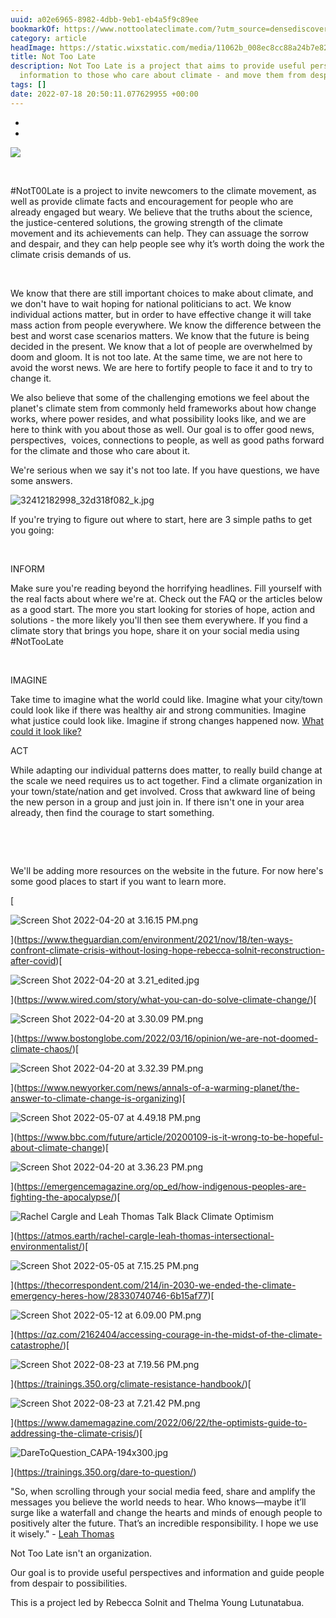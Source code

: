 ```yaml
---
uuid: a02e6965-8982-4dbb-9eb1-eb4a5f9c89ee
bookmarkOf: https://www.nottoolateclimate.com/?utm_source=densediscovery
category: article
headImage: https://static.wixstatic.com/media/11062b_008ec8cc88a24b7e82f01d4aa6665d02~mv2.jpg/v1/fill/w_2500,h_1666,al_c/11062b_008ec8cc88a24b7e82f01d4aa6665d02~mv2.jpg
title: Not Too Late
description: Not Too Late is a project that aims to provide useful perspectives and
  information to those who care about climate - and move them from despair to possibilities
tags: []
date: 2022-07-18 20:50:11.077629955 +00:00
---
```


*   [](https://twitter.com/NotTooLate_Hope)
*   [](https://www.facebook.com/Not-Too-Late-106744208707754)

![](https://static.wixstatic.com/media/11062b_e12e778250c54ec0aa0d967b228e9cc3f000.jpg/v1/fill/w_147,h_83,al_c,q_80,usm_0.66_1.00_0.01,blur_2,enc_auto/11062b_e12e778250c54ec0aa0d967b228e9cc3f000.jpg)

​

#NotT00Late is a project to invite newcomers to the climate movement, as well as provide climate facts and encouragement for people who are already engaged but weary. We believe that the truths about the science, the justice-centered solutions, the growing strength of the climate movement and its achievements can help. They can assuage the sorrow and despair, and they can help people see why it’s worth doing the work the climate crisis demands of us.

​

We know that there are still important choices to make about climate, and we don't have to wait hoping for national politicians to act. We know individual actions matter, but in order to have effective change it will take mass action from people everywhere. We know the difference between the best and worst case scenarios matters. We know that the future is being decided in the present. We know that a lot of people are overwhelmed by doom and gloom. It is not too late. At the same time, we are not here to avoid the worst news. We are here to fortify people to face it and to try to change it.

We also believe that some of the challenging emotions we feel about the planet's climate stem from commonly held frameworks about how change works, where power resides, and what possibility looks like, and we are here to think with you about those as well. Our goal is to offer good news, perspectives,  voices, connections to people, as well as good paths forward for the climate and those who care about it.

We're serious when we say it's not too late. If you have questions, we have some answers. 

![32412182998_32d318f082_k.jpg](https://static.wixstatic.com/media/c8ef46_7e7ef63fa07545f09fded9db1b35a637~mv2.jpg/v1/fill/w_90,h_60,al_c,q_80,usm_0.66_1.00_0.01,blur_2,enc_auto/32412182998_32d318f082_k.jpg)

If you're trying to figure out where to start, here are 3 simple paths to get you going:

​

INFORM

Make sure you're reading beyond the horrifying headlines. Fill yourself with the real facts about where we're at. Check out the FAQ or the articles below as a good start. The more you start looking for stories of hope, action and solutions - the more likely you'll then see them everywhere. If you find a climate story that brings you hope, share it on your social media using #NotTooLate 

​

IMAGINE

Take time to imagine what the world could like. Imagine what your city/town could look like if there was healthy air and strong communities. Imagine what justice could look like. Imagine if strong changes happened now. [What could it look like?](https://www.youtube.com/watch?v=d9uTH0iprVQ)

ACT

While adapting our individual patterns does matter, to really build change at the scale we need requires us to act together. Find a climate organization in your town/state/nation and get involved. Cross that awkward line of being the new person in a group and just join in. If there isn't one in your area already, then find the courage to start something.

​

​

We'll be adding more resources on the website in the future. For now here's some good places to start if you want to learn more.

[

![Screen Shot 2022-04-20 at 3.16.15 PM.png](https://static.wixstatic.com/media/c8ef46_eb1ccef6019e47c1acd2b4eb13624c33~mv2.png/v1/fill/w_227,h_226,q_75/c8ef46_eb1ccef6019e47c1acd2b4eb13624c33~mv2.png)







](https://www.theguardian.com/environment/2021/nov/18/ten-ways-confront-climate-crisis-without-losing-hope-rebecca-solnit-reconstruction-after-covid)[

![Screen Shot 2022-04-20 at 3.21_edited.jpg](https://static.wixstatic.com/media/c8ef46_2647ac82c7564d0d9dc499265f15416f~mv2.jpg/v1/fill/w_227,h_226,q_75/c8ef46_2647ac82c7564d0d9dc499265f15416f~mv2.jpg)







](https://www.wired.com/story/what-you-can-do-solve-climate-change/)[

![Screen Shot 2022-04-20 at 3.30.09 PM.png](https://static.wixstatic.com/media/c8ef46_01175a22d1004a1da8a87d758187b2f6~mv2.png/v1/fill/w_226,h_226,q_75/c8ef46_01175a22d1004a1da8a87d758187b2f6~mv2.png)







](https://www.bostonglobe.com/2022/03/16/opinion/we-are-not-doomed-climate-chaos/)[

![Screen Shot 2022-04-20 at 3.32.39 PM.png](https://static.wixstatic.com/media/c8ef46_70d754d9ec64474099271ea1b595d304~mv2.png/v1/fill/w_227,h_226,q_75/c8ef46_70d754d9ec64474099271ea1b595d304~mv2.png)







](https://www.newyorker.com/news/annals-of-a-warming-planet/the-answer-to-climate-change-is-organizing)[

![Screen Shot 2022-05-07 at 4.49.18 PM.png](https://static.wixstatic.com/media/c8ef46_93ecb9dfa60640c09fa30d77c2130566~mv2.png/v1/fill/w_227,h_226,q_75/c8ef46_93ecb9dfa60640c09fa30d77c2130566~mv2.png)







](https://www.bbc.com/future/article/20200109-is-it-wrong-to-be-hopeful-about-climate-change)[

![Screen Shot 2022-04-20 at 3.36.23 PM.png](https://static.wixstatic.com/media/c8ef46_3bb74d0a40474c788343866d8b76ad17~mv2.png/v1/fill/w_226,h_226,q_75/c8ef46_3bb74d0a40474c788343866d8b76ad17~mv2.png)







](https://emergencemagazine.org/op_ed/how-indigenous-peoples-are-fighting-the-apocalypse/)[

![Rachel Cargle and Leah Thomas Talk Black Climate Optimism](https://static.wixstatic.com/media/c8ef46_411bc1bd4caa444fa1f81dd8a1dcb9bf~mv2.png/v1/fill/w_227,h_226,q_75/c8ef46_411bc1bd4caa444fa1f81dd8a1dcb9bf~mv2.png)







](https://atmos.earth/rachel-cargle-leah-thomas-intersectional-environmentalist/)[

![Screen Shot 2022-05-05 at 7.15.25 PM.png](https://static.wixstatic.com/media/c8ef46_f932a0d0b93d4cea86f9787b9c73798d~mv2.png/v1/fill/w_227,h_226,q_75/c8ef46_f932a0d0b93d4cea86f9787b9c73798d~mv2.png)







](https://thecorrespondent.com/214/in-2030-we-ended-the-climate-emergency-heres-how/28330740746-6b15af77)[

![Screen Shot 2022-05-12 at 6.09.00 PM.png](https://static.wixstatic.com/media/c8ef46_292d0f06cef645f3812c132a0bf569e4~mv2.png/v1/fill/w_226,h_226,fp_0.5_0.68,q_75/c8ef46_292d0f06cef645f3812c132a0bf569e4~mv2.png)







](https://qz.com/2162404/accessing-courage-in-the-midst-of-the-climate-catastrophe/)[

![Screen Shot 2022-08-23 at 7.19.56 PM.png](https://static.wixstatic.com/media/c8ef46_a90e9a94fbda4c05a2499fd951dc4a4f~mv2.png/v1/fill/w_217,h_208,q_75/c8ef46_a90e9a94fbda4c05a2499fd951dc4a4f~mv2.png)







](https://trainings.350.org/climate-resistance-handbook/)[

![Screen Shot 2022-08-23 at 7.21.42 PM.png](https://static.wixstatic.com/media/c8ef46_68e5b34f3dc34dcd99d0eda650437276~mv2.png/v1/fill/w_227,h_226,q_75/c8ef46_68e5b34f3dc34dcd99d0eda650437276~mv2.png)







](https://www.damemagazine.com/2022/06/22/the-optimists-guide-to-addressing-the-climate-crisis/)[

![DareToQuestion_CAPA-194x300.jpg](https://static.wixstatic.com/media/c8ef46_9574bacc0c224fe4809cccad1684fc24~mv2.jpg/v1/fill/w_194,h_226,q_75/c8ef46_9574bacc0c224fe4809cccad1684fc24~mv2.jpg)







](https://trainings.350.org/dare-to-question/)

"So, when scrolling through your social media feed, share and amplify the messages you believe the world needs to hear. Who knows—maybe it’ll surge like a waterfall and change the hearts and minds of enough people to positively alter the future. That’s an incredible responsibility. I hope we use it wisely." - [Leah Thomas](https://atmos.earth/social-media-culture-intersectional-environmentalism/)

Not Too Late isn't an organization.

Our goal is to provide useful perspectives and information and guide people from despair to possibilities.

This is a project led by Rebecca Solnit and Thelma Young Lutunatabua.